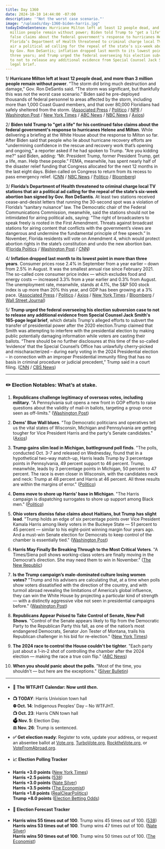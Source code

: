 ```yaml
---
title: Day 1360
date: 2024-10-10 14:44:00 -07:00
description: '"Not the worst case scenario."'
image: "/uploads/day-1360-biden-harris.jpg"
todayInOneSentence: Hurricane Milton left at least 12 people dead, and more than 3
  million people remain without power; Biden told Trump to "get a life" for his continued
  false claims about the federal government's response to hurricanes Helene and Milton;
  Florida’s Department of Health threatened to criminal charge local TV stations that
  air a political ad calling for the repeal of the state’s six-week abortion ban signed
  by Gov. Ron DeSantis; inflation dropped last month to its lowest point in more than
  three years; and Trump urged the federal overseeing his election subversion case
  to not to release any additional evidence from Special Counsel Jack Smith's 165-page
  legal brief.
---
```


1/ **Hurricane Milton left at least 12 people dead, and more than 3 million people remain without power**. “The storm did bring much destruction and damage,” Gov. Ron DeSantis said. “The storm was significant, but thankfully this was not the worst case scenario.” Biden said he pre-deployed thousands of federal personnel to areas affected by the storm, including more than 1,000 Coast Guard members, and that over 80,000 Floridians had safely sheltered from the storm. ([Associated Press](https://apnews.com/live/hurricane-milton-florida-tracker-updates) / [Politico](https://www.politico.com/news/2024/10/10/hurricane-milton-florida-damage-00183211) / [NPR](https://www.npr.org/live-updates/hurricane-milton-florida-tracker) / [Washington Post](https://www.washingtonpost.com/weather/2024/10/10/hurricane-milton-damage-deaths-florida-live-updates/) / [New York Times](https://www.nytimes.com/live/2024/10/10/weather/hurricane-milton-florida-live-news) / [ABC News](https://abcnews.go.com/US/live-updates/milton-forecast-hurricane-tracker/?id=114553995) / [NBC News](https://www.nbcnews.com/weather/hurricanes/live-blog/hurricane-milton-live-updates-rcna174774) / [Axios](https://www.axios.com/2024/10/10/hurricane-milton-florida-damage))

2/ **Biden told Trump to "get a life" for his continued false claims about the federal government's response to hurricanes Helene and Milton**. While delivering a briefing at the White House about the response to Milton so far. After Biden said that people who lie about hurricane recovery efforts are "undermining confidence in the rescue and recovery work that’s opening and ongoing," a reporter asked if he had spoken to Trump. "Are you kidding me?" said Biden, adding: “Mr. President Trump, former President Trump, get a life, man. Help these people.” FEMA, meanwhile, has spent nearly half of the disaster relief funding that Congress allocated for the next 12 months in the last eight days. Biden called on Congress to return from its recess to pass emergency relief. ([CNN](https://www.cnn.com/2024/10/10/politics/joe-biden-hurricane-donald-trump/index.html) / [NBC News](https://www.nbcnews.com/politics/2024-election/live-blog/trump-harris-election-live-updates-rcna174214) / [Politico](https://www.politico.com/news/2024/10/10/fema-disaster-budget-hurricane-helene-melton-00183219) / [Bloomberg](https://www.bloomberg.com/news/articles/2024-10-10/biden-asks-congress-to-return-for-aid-bill-after-milton-landfall))

3/ **Florida’s Department of Health threatened to criminal charge local TV stations that air a political ad calling for the repeal of the state’s six-week abortion ban signed by Gov. Ron DeSantis**. At least two stations received cease-and-desist letters that running the 30-second spot was a violation of Florida’s “sanitary nuisance” law. The Democratic chair of the Federal Communications Commission, meanwhile, said the stations should not be intimidated for airing political ads, saying: “The right of broadcasters to speak freely is rooted in the First Amendment. Threats against broadcast stations for airing content that conflicts with the government’s views are dangerous and undermine the fundamental principle of free speech.” In November, Florida residents will vote on Amendment 4, which would protect abortion rights in the state’s constitution and undo the new abortion ban. ([Florida Politics](https://floridapolitics.com/archives/700182-department-of-health-sends-cease-and-desist-letter-to-tv-station-over-abortion-ad/) / [Washington Post](https://www.washingtonpost.com/nation/2024/10/09/florida-abortion-tv-ad-caroline/) / [CNN](https://www.cnn.com/2024/10/08/media/florida-tv-abortion-rights-ad-fcc-desantis/))

4/ **Inflation dropped last month to its lowest point in more than three years**. Consumer prices rose 2.4% in September from a year earlier – down from 2.5% in August. It was the smallest annual rise since February 2021. The so-called core consumer price index — which excludes food and energy costs — increased 3.3% from a year earlier and 0.3% from August. The unemployment rate, meanwhile, stands at 4.1%, the S&P 500 stock index is up more than 20% this year, and GDP has been growing at a 3% pace. ([Associated Press](https://apnews.com/article/inflation-prices-interest-rates-economy-federal-reserve-cd6d9712bfd484d6e1bc4ccb958dcf23) / [Politico](https://www.politico.com/news/2024/10/10/harris-inflation-solid-economy-00183210) / [Axios](https://www.axios.com/2024/10/10/cpi-report-september-inflation-economy) / [New York Times](https://www.nytimes.com/2024/10/10/business/inflation-cpi-report.html) / [Bloomberg](https://www.bloomberg.com/news/articles/2024-10-10/us-cpi-rises-more-than-forecast-stalling-inflation-progress) / [Wall Street Journal](https://www.wsj.com/economy/central-banking/cpi-report-inflation-september-interest-rate-06f596b0))

5/ **Trump urged the federal overseeing his election subversion case to not to release any additional evidence from Special Counsel Jack Smith's 165-page legal brief**, which details Trump's alleged efforts to subvert the transfer of presidential power after the 2020 election.Trump claimed that Smith was attempting to interfere with the presidential election by making public potentially damaging information while voters are casting their ballots. “There should be no further disclosures at this time of the so-called ‘evidence’ that the Special Counsel’s Office has unlawfully cherry-picked and mischaracterized – during early voting in the 2024 Presidential election – in connection with an improper Presidential immunity filing that has no basis in criminal procedure or judicial precedent,” Trump said in a court filing. ([CNN](https://www.cnn.com/2024/10/10/politics/trump-special-counsel-january-6-election-subversion-case/index.html) / [CBS News](https://www.cbsnews.com/news/trump-2020-election-case-release-of-evidence/))

---

### ✏️ Election Notables: What’s at stake.

 1. **Republicans challenge legitimacy of overseas votes, including military**. "A Pennsylvania suit opens a new front in GOP efforts to raise questions about the validity of mail-in ballots, targeting a group once seen as off-limits." ([Washington Post](https://www.washingtonpost.com/politics/2024/10/09/republicans-sue-overseas-voters-military-pennsylvania/))

 2. **Dems' Blue Wall blues**. "Top Democratic politicians and operatives tell us the vital states of Wisconsin, Michigan and Pennsylvania are getting tougher for Vice President Harris and the party's Senate candidates." ([Axios](https://www.axios.com/2024/10/10/2024-polling-wisconsin-michigan-pennsylvania))

 3. **Trump gains slim lead in Michigan, battleground poll finds**. "The polls, conducted Oct. 3-7 and released on Wednesday, found that in a hypothetical two-way match-up, Harris leads Trump by 3 percentage points in Pennsylvania, 49 percent support to 46 percent. Trump, meanwhile, leads by 3 percentage points in Michigan, 50 percent to 47 percent. The race is even closer in Wisconsin, with the candidates neck and neck: Trump at 48 percent and Harris at 46 percent. All three results are within the margins of error." ([Politico](https://www.politico.com/news/2024/10/09/quinnipiac-poll-trump-michigan-wisconsin-00183102))

 4. **Dems move to shore up Harris’ base in Michigan**. "The Harris campaign is dispatching surrogates to shore up support among Black men." ([Politico](https://www.politico.com/news/2024/10/10/kamala-harris-detroit-voters-turnout-michigan-00183107))

 5. **Ohio voters dismiss false claims about Haitians, but Trump has slight lead**. "Trump holds an edge of six percentage points over Vice President Kamala Harris among likely voters in the Buckeye State — 51 percent to 45 percent — similar to his eight-point winning margin four years ago. And a must-win Senate election for Democrats to keep control of the chamber is essentially tied." ([Washington Post](https://www.washingtonpost.com/politics/2024/10/10/ohio-voters-dismiss-false-claims-about-haitians-trump-has-slight-lead-post-poll-finds/))

 6. **Harris May Finally Be Breaking Through to the Most Critical Voters**. "A Times/Siena poll shows working-class voters are finally moving in the Democrat’s direction. She may need them to win in November." ([The New Republic](https://newrepublic.com/article/187009/harris-working-class-vote-polling))

 7. **Is the Trump campaign’s male-dominated culture losing women votes?** "Trump and his advisers are calculating that, at a time when polls show voters dissatisfied with the direction of the country, and with turmoil abroad revealing the limitations of America’s global influence, they can win the White House by projecting a particular kind of strength — with a distinctly aggressive vibe not seen in presidential campaigns before." ([Washington Post](https://www.washingtonpost.com/politics/2024/10/10/is-trump-campaigns-male-dominated-culture-losing-women-votes/))

 8. **Republicans Appear Poised to Take Control of Senate, New Poll Shows**. "Control of the Senate appears likely to flip from the Democratic Party to the Republican Party this fall, as one of the nation’s most endangered Democrats, Senator Jon Tester of Montana, trails his Republican challenger in his bid for re-election." ([New York Times](https://www.nytimes.com/2024/10/10/us/politics/senate-polls-montana-florida-texas.html))

 9. **The 2024 race to control the House couldn't be tighter**. "Each party just about a 1-in-2 shot of controlling the chamber after the 2024 election — making the race a true coin flip." ([ABC News](https://abcnews.go.com/538/2024-race-control-house-tighter/story?id=114580646))

10. **When you should panic about the polls**. "Most of the time, you shouldn't — but here are the exceptions." ([Silver Bulletin](https://www.natesilver.net/p/when-you-should-panic-about-the-polls))

---

* #### 📅 The WTFJHT Calendar: Now until *then*.

* **📺 TODAY**: Harris Univision town hall \
  **⛔️ Oct. 14**: Indigenous Peoples’ Day – No WTFJHT. \
  **📺 Oct. 23**: Harris CNN town hall \
  **🗳️ Nov. 5**: Election Day. \
  **⚖️ Nov. 26**: Trump is sentenced.

* **✅ Get election ready**: Register to vote, update your address, or request an absentee ballot at [Vote.org](https://www.vote.org/), [TurboVote.org](https://turbovote.org/), [RocktheVote.org](https://www.rockthevote.org/), or [VoteFromAbroad.org](https://www.votefromabroad.org/).

* #### 📈 Election Polling Tracker

* **Harris \+3.0 points** ([New York Times](https://www.nytimes.com/interactive/2024/us/elections/polls-president.html)) \
  **Harris \+2.5 points** ([538](https://projects.fivethirtyeight.com/polls/president-general/2024/national/)) \
  **Harris \+3.0 points** ([Nate Silver](https://www.natesilver.net/p/nate-silver-2024-president-election-polls-model)) \
  **Harris \+3.5 points** ([The Economist](https://www.economist.com/interactive/us-2024-election/trump-harris-polls)) \
  **Harris \+1.8 points** ([RealClearPolitics](https://www.realclearpolling.com/polls/president/general/2024/trump-vs-harris)) \
  **Trump \+8.0 points** ([Election Betting Odds](https://www.electionbettingodds.com/))

* #### 🔮 Election Forecast Tracker

* **Harris wins 55 times out of 100**. Trump wins 45 times out of 100. ([538](https://projects.fivethirtyeight.com/2024-election-forecast/)) \
  **Harris wins 53 times out of 100**. Trump wins 47 times out of 100. ([Nate Silver](https://www.natesilver.net/p/nate-silver-2024-president-election-polls-model)) \
  **Harris wins 50 times out of 100**. Trump wins 50 times out of 100. ([The Economist](https://www.economist.com/interactive/us-2024-election/prediction-model/president/))